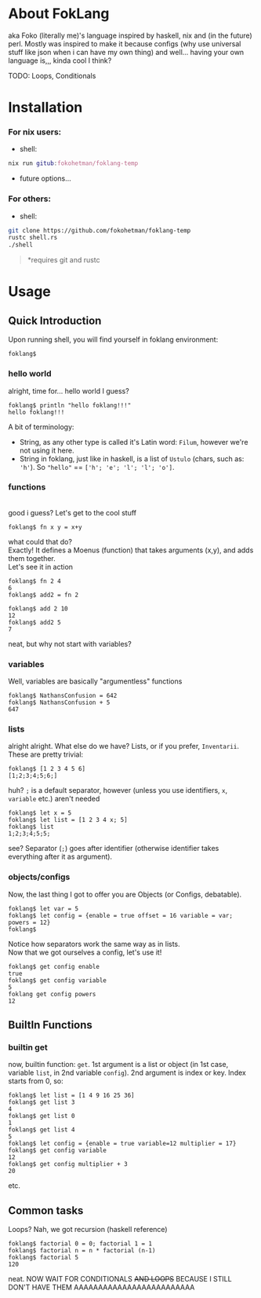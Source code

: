 # About FokLang
aka Foko (literally me)'s language inspired by haskell, nix and (in the future) perl. Mostly was inspired to make it because configs (why use universal stuff like json when i can have my own thing) and well... having your own language is,,, kinda cool I think?

TODO: Loops, Conditionals
# Installation
### For nix users:
* shell:
```nix
nix run gitub:fokohetman/foklang-temp
```
* future options...
### For others:
* shell:
```sh
git clone https://github.com/fokohetman/foklang-temp
rustc shell.rs
./shell
```
> *requires git and rustc

# Usage

## Quick Introduction
Upon running shell, you will find yourself in foklang environment:
```
foklang$ 
```
### hello world
alright, time for... hello world I guess?
```
foklang$ println "hello foklang!!!"
hello foklang!!!
```
A bit of terminology:
* String, as any other type is called it's Latin word: `Filum`, however we're not using it here. <br>
* String in foklang, just like in haskell, is a list of `Ustulo` (chars, such as: `'h'`). So `"hello"` == `['h'; 'e'; 'l'; 'l'; 'o']`.<br>
### functions
<br>good i guess? Let's get to the cool stuff
```
foklang$ fn x y = x+y
```
what could that do? <br>Exactly! It defines a Moenus (function) that takes arguments (x,y), and adds them together.
<br>Let's see it in action
```
foklang$ fn 2 4
6
foklang$ add2 = fn 2

foklang$ add 2 10
12
foklang$ add2 5
7
```
neat, but why not start with variables?
### variables
Well, variables are basically "argumentless" functions
```
foklang$ NathansConfusion = 642
foklang$ NathansConfusion + 5
647
```
### lists
alright alright. What else do we have?
Lists, or if you prefer, `Inventarii`. 
These are pretty trivial:
```
foklang$ [1 2 3 4 5 6]
[1;2;3;4;5;6;]
```
huh? `;` is a default separator, however (unless you use identifiers, `x`, `variable` etc.) aren't needed
```
foklang$ let x = 5
foklang$ let list = [1 2 3 4 x; 5]
foklang$ list
1;2;3;4;5;5;
```
see? Separator (`;`) goes after identifier (otherwise identifier takes everything after it as argument).<br>


### objects/configs
Now, the last thing I got to offer you are Objects (or Configs, debatable).
```
foklang$ let var = 5
foklang$ let config = {enable = true offset = 16 variable = var; powers = 12}
foklang$
```
Notice how separators work the same way as in lists.<br>
Now that we got ourselves a config, let's use it!
```
foklang$ get config enable
true
foklang$ get config variable
5
foklang get config powers
12
```



## BuiltIn Functions

### builtin get
now, builtin function: `get`. 1st argument is a list or object (in 1st case, variable `list`, in 2nd variable `config`). 2nd argument is index or key. Index starts from 0, so:
```
foklang$ let list = [1 4 9 16 25 36]
foklang$ get list 3
4
foklang$ get list 0
1
foklang$ get list 4
5
foklang$ let config = {enable = true variable=12 multiplier = 17}
foklang$ get config variable
12
foklang$ get config multiplier + 3
20
```
etc.

## Common tasks
Loops? Nah, we got recursion (haskell reference)
```
foklang$ factorial 0 = 0; factorial 1 = 1
foklang$ factorial n = n * factorial (n-1)
foklang$ factorial 5
120
```


neat. NOW WAIT FOR CONDITIONALS ~~AND LOOPS~~ BECAUSE I STILL DON'T HAVE THEM AAAAAAAAAAAAAAAAAAAAAAAAA
